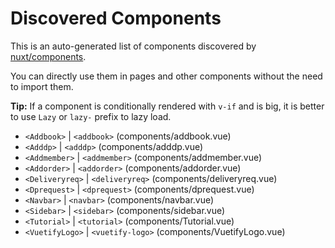 # Discovered Components

This is an auto-generated list of components discovered by [nuxt/components](https://github.com/nuxt/components).

You can directly use them in pages and other components without the need to import them.

**Tip:** If a component is conditionally rendered with `v-if` and is big, it is better to use `Lazy` or `lazy-` prefix to lazy load.

- `<Addbook>` | `<addbook>` (components/addbook.vue)
- `<Adddp>` | `<adddp>` (components/adddp.vue)
- `<Addmember>` | `<addmember>` (components/addmember.vue)
- `<Addorder>` | `<addorder>` (components/addorder.vue)
- `<Deliveryreq>` | `<deliveryreq>` (components/deliveryreq.vue)
- `<Dprequest>` | `<dprequest>` (components/dprequest.vue)
- `<Navbar>` | `<navbar>` (components/navbar.vue)
- `<Sidebar>` | `<sidebar>` (components/sidebar.vue)
- `<Tutorial>` | `<tutorial>` (components/Tutorial.vue)
- `<VuetifyLogo>` | `<vuetify-logo>` (components/VuetifyLogo.vue)
